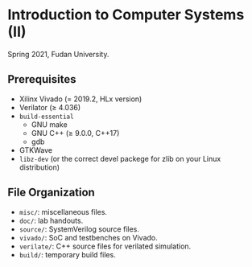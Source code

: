 # Introduction to Computer Systems (II)

Spring 2021, Fudan University.

## Prerequisites

* Xilinx Vivado (= 2019.2, HLx version)
* Verilator (≥ 4.036)
* `build-essential`
    * GNU make
    * GNU C++ (≥ 9.0.0, C++17)
    * gdb
* GTKWave
* `libz-dev` (or the correct devel packege for zlib on your Linux distribution)

## File Organization

* `misc/`: miscellaneous files.
* `doc/`: lab handouts.
* `source/`: SystemVerilog source files.
* `vivado/`: SoC and testbenches on Vivado.
* `verilate/`: C++ source files for verilated simulation.
* `build/`: temporary build files.
